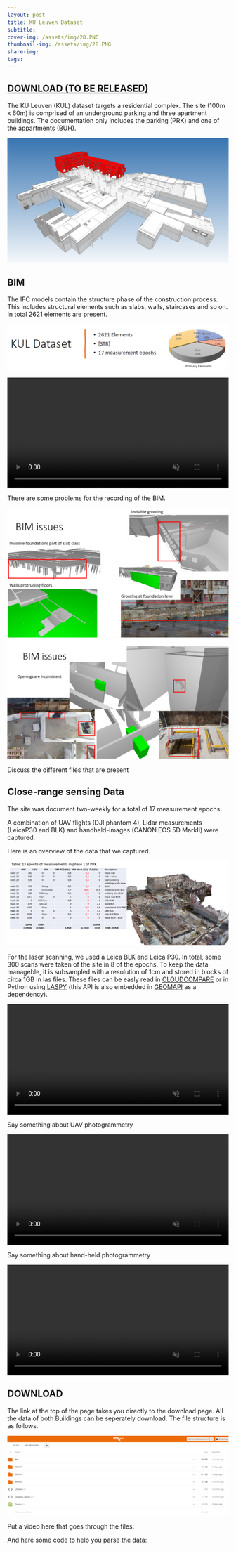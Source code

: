 ```yaml
---
layout: post
title: KU Leuven Dataset
subtitle: 
cover-img: /assets/img/28.PNG
thumbnail-img: /assets/img/28.PNG
share-img: 
tags:
---
```


## [DOWNLOAD (TO BE RELEASED)](https://surfdrive.surf.nl/files/index.php/s/BCUtjn2hZ06hPt4/authenticate)

The KU Leuven (KUL) dataset targets a residential complex. The site (100m x 60m) is comprised of an underground parking and three apartment buildings. The documentation only includes the parking (PRK) and one of the appartments (BUH).

![site1.PNG](../assets/img/testcase_progress1.PNG)

## BIM

The IFC models contain the structure phase of the construction process. This includes structural elements such as slabs, walls, staircases and so on. In total 2621 elements are present.

![42.PNG](../assets/img/42.PNG)

<div style="display: flex;">
        <video style="width: 100%;" controls autoplay muted>
            <source src="../assets/video/KUL_small.mp4" type="video/mp4">
            Your browser does not support the video tag.
        </video>
</div>

There are some problems for the recording of the BIM.

<div style="width: 100%;">
    <img src="../assets/img/43.PNG" alt="Construction Image" class="full-width-image">
</div>

<div style="width: 100%;">
    <img src="../assets/img/44.PNG" alt="Construction Image" class="full-width-image">
</div>

Discuss the different files that are present

## Close-range sensing Data

The site was document two-weekly for a total of 17 measurement epochs.

A combination of UAV flights (DJI phantom 4), Lidar measurements (LeicaP30 and BLK) and handheld-images (CANON EOS 5D MarkII) were captured.

Here is an overview of the data that we captured.

![site1.PNG](../assets/img/45.PNG)

For the laser scanning, we used a Leica BLK and Leica P30. In total, some 300 scans were taken of the site in 8 of the epochs. To keep the data manageble, it is subsampled with a resolution of 1cm and stored in blocks of circa 1GB in las files. These files can be easly read in [CLOUDCOMPARE](https://www.danielgm.net/cc/) or in Python using [LASPY](https://laspy.readthedocs.io/en/latest/) (this API is also embedded in [GEOMAPI](https://geomatics.pages.gitlab.kuleuven.be/research-projects/geomapi/) as a dependency).

<div style="display: flex;">        <video style="width: 100%;" controls autoplay muted>            <source src="../assets/video/KUL-TLS-small.mp4" type="video/mp4">            Your browser does not support the video tag.        </video></div>

Say something about UAV photogrammetry

<div style="display: flex;">        <video style="width: 100%;" controls autoplay muted>            <source src="../assets/video/KUL-UAV-small.mp4" type="video/mp4">            Your browser does not support the video tag.        </video></div>

Say something about hand-held photogrammetry

<div style="display: flex;">        <video style="width: 100%;" controls autoplay muted>            <source src="../assets/video/KUL-IMG-small.mp4" type="video/mp4">            Your browser does not support the video tag.        </video></div>

## DOWNLOAD

The link at the top of the page takes you directly to the download page. All the data of both Buildings can be seperately download. The file structure is as follows.

![site1.PNG](../assets/img/47.PNG)

Put a video here that goes through the files:

And here some code to help you parse the data:

